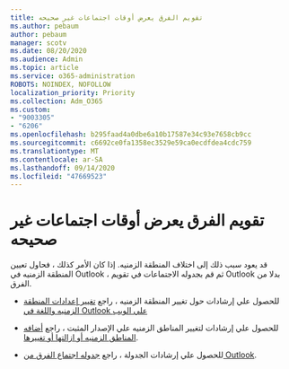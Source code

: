 ```yaml
---
title: تقويم الفرق يعرض أوقات اجتماعات غير صحيحه
ms.author: pebaum
author: pebaum
manager: scotv
ms.date: 08/20/2020
ms.audience: Admin
ms.topic: article
ms.service: o365-administration
ROBOTS: NOINDEX, NOFOLLOW
localization_priority: Priority
ms.collection: Adm_O365
ms.custom:
- "9003305"
- "6206"
ms.openlocfilehash: b295faad4a0dbe6a10b17587e34c93e7658cb9cc
ms.sourcegitcommit: c6692ce0fa1358ec3529e59ca0ecdfdea4cdc759
ms.translationtype: MT
ms.contentlocale: ar-SA
ms.lasthandoff: 09/14/2020
ms.locfileid: "47669523"
---
```

# <a name="teams-calendar-shows-incorrect-meeting-times"></a>تقويم الفرق يعرض أوقات اجتماعات غير صحيحه

قد يعود سبب ذلك إلى اختلاف المنطقة الزمنيه. إذا كان الأمر كذلك ، فحاول تعيين المنطقة الزمنيه في Outlook ، ثم قم بجدوله الاجتماعات في تقويم Outlook بدلا من الفرق.

- للحصول علي إرشادات حول تغيير المنطقة الزمنيه ، راجع [تغيير إعدادات المنطقة الزمنيه واللغة في Outlook علي الويب](https://support.microsoft.com/office/change-the-time-zone-and-language-settings-in-outlook-on-the-web-65239869-12e7-4a9d-bca1-76b0ad7ce273) 

- للحصول علي إرشادات لتغيير المناطق الزمنيه علي الإصدار المثبت ، راجع [أضافه المناطق الزمنيه أو ازالتها أو تغييرها](https://support.microsoft.com/office/add-remove-or-change-time-zones-5ab3e10e-5a6c-46af-ab48-156fedf70c04).
- للحصول علي إرشادات الجدولة ، راجع [جدوله اجتماع الفرق من Outlook](https://support.microsoft.com/office/schedule-a-teams-meeting-from-outlook-883cc15c-580f-441a-92ea-0992c00a9b0f).